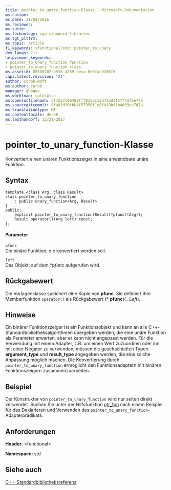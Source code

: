 ```yaml
---
title: pointer_to_unary_function-Klasse | Microsoft-Dokumentation
ms.custom: 
ms.date: 11/04/2016
ms.reviewer: 
ms.suite: 
ms.technology: cpp-standard-libraries
ms.tgt_pltfrm: 
ms.topic: article
f1_keywords: xfunctional/std::pointer_to_unary
dev_langs: C++
helpviewer_keywords:
- pointer_to_unary_function function
- pointer_to_unary_function class
ms.assetid: 05600207-b916-4759-beca-6b6facd2d6f6
caps.latest.revision: "21"
author: corob-msft
ms.author: corob
manager: ghogen
ms.workload: cplusplus
ms.openlocfilehash: df7d37c06408fff0333c13d72dd3157f4df6e77b
ms.sourcegitcommit: 8fa8fdf0fbb4f57950f1e8f4f9b81b4d39ec7d7a
ms.translationtype: MT
ms.contentlocale: de-DE
ms.lasthandoff: 12/21/2017
---
```

# <a name="pointertounaryfunction-class"></a>pointer_to_unary_function-Klasse
Konvertiert einen unären Funktionszeiger in eine anwendbare unäre Funktion.  
  
## <a name="syntax"></a>Syntax  
  
```
template <class Arg, class Result>
class pointer_to_unary_function
    : public unary_function<Arg, Result>
{
public:
    explicit pointer_to_unary_function(Result(*pfunc)(Arg));
    Result operator()(Arg left) const;
};
```  
  
#### <a name="parameters"></a>Parameter  
 `pfunc`  
 Die binäre Funktion, die konvertiert werden soll.  
  
 `left`  
 Das Objekt, auf dem *\*pfunc* aufgerufen wird.  
  
## <a name="return-value"></a>Rückgabewert  
 Die Vorlagenklasse speichert eine Kopie von **pfunc**. Sie definiert ihre Memberfunktion `operator()` als Rückgabewert (\* **pfunc**)(_ *Left*).  
  
## <a name="remarks"></a>Hinweise  
 Ein binärer Funktionszeiger ist ein Funktionsobjekt und kann an alle C++-Standardbibliotheksalgorithmen übergeben werden, die eine unäre Funktion als Parameter erwarten, aber er kann nicht angepasst werden. Für die Verwendung mit einem Adapter, z.B. um einen Wert zuzuordnen oder ihn mit einer Negator zu verwenden, müssen die geschachtelten Typen **argument_type** und **result_type** angegeben werden, die eine solche Anpassung möglich machen. Die Konvertierung durch `pointer_to_unary_function` ermöglicht den Funktionsadaptern mit binären Funktionszeigern zusammenzuarbeiten.  
  
## <a name="example"></a>Beispiel  
 Der Konstruktor von `pointer_to_unary_function` wird nur selten direkt verwendet. Suchen Sie unter der Hilfsfunktion [ptr_fun](../standard-library/functional-functions.md#ptr_fun) nach einem Beispiel für das Deklarieren und Verwenden des `pointer_to_unary_function`-Adapterprädikats.  
  
## <a name="requirements"></a>Anforderungen  
 **Header:** \<functional>  
  
 **Namespace:** std  
  
## <a name="see-also"></a>Siehe auch  
 [C++-Standardbibliotheksreferenz](../standard-library/cpp-standard-library-reference.md)



